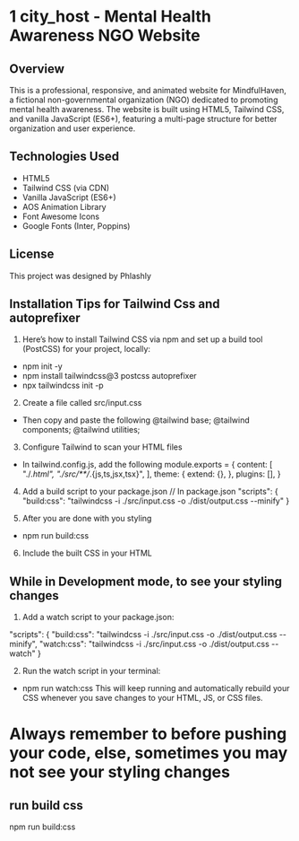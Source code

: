 # 1 city_host - Mental Health Awareness NGO Website

## Overview
This is a professional, responsive, and animated website for MindfulHaven, a fictional non-governmental organization (NGO) dedicated to promoting mental health awareness. The website is built using HTML5, Tailwind CSS, and vanilla JavaScript (ES6+), featuring a multi-page structure for better organization and user experience.

## Technologies Used
- HTML5
- Tailwind CSS (via CDN)
- Vanilla JavaScript (ES6+)
- AOS Animation Library
- Font Awesome Icons
- Google Fonts (Inter, Poppins)

## License
This project was designed by Phlashly

## Installation Tips for Tailwind Css and autoprefixer
 

1. Here’s how to install Tailwind CSS via npm and set up a build tool (PostCSS) for your project, locally:
- npm init -y
- npm install tailwindcss@3 postcss autoprefixer
- npx tailwindcss init -p

2. Create a file called src/input.css 
- Then copy and paste the following
@tailwind base;
@tailwind components;
@tailwind utilities;

3. Configure Tailwind to scan your HTML files
- In tailwind.config.js, add the following
module.exports = {
  content: [
    "./*.html",
    "./src/**/*.{js,ts,jsx,tsx}",
  ],
  theme: {
    extend: {},
  },
  plugins: [],
}

4. Add a build script to your package.json
// In package.json
"scripts": {
  "build:css": "tailwindcss -i ./src/input.css -o ./dist/output.css --minify"
}

5. After you are done with you styling
- npm run build:css

6. Include the built CSS in your HTML
<link href="dist/output.css" rel="stylesheet">


## While in Development mode, to see your styling changes

1. Add a watch script to your package.json:

"scripts": {
  "build:css": "tailwindcss -i ./src/input.css -o ./dist/output.css --minify",
  "watch:css": "tailwindcss -i ./src/input.css -o ./dist/output.css --watch"
}

2. Run the watch script in your terminal:
- npm run watch:css
This will keep running and automatically rebuild your CSS whenever you save changes to your HTML, JS, or CSS files.


# Always remember to before pushing your code, else, sometimes you may not see your styling changes

## run build css
npm run build:css
